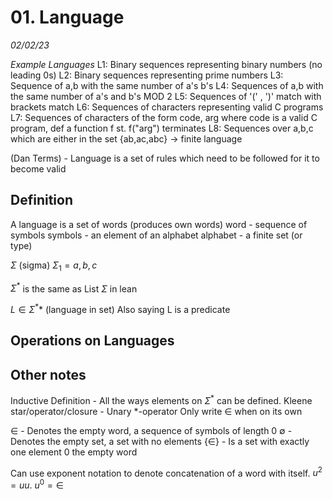 # 01. Language
_02/02/23_


*Example Languages*
L1: Binary sequences representing binary numbers (no leading 0s)
L2: Binary sequences representing prime numbers 
L3: Sequence of a,b with the same number of a's b's
L4: Sequences of a,b with the same number of a's and b's MOD 2
L5: Sequences of '(' , ')' match with brackets match
L6: Sequences of characters representing valid C programs
L7: Sequences of characters of the form code, arg where code is a valid C program, def a function f st. f("arg") terminates 
L8: Sequences over a,b,c which are either in the set {ab,ac,abc} -> finite language

(Dan Terms) - Language is a set of rules which need to be followed for it to become valid

## Definition
A language is a set of words (produces own words)
word - sequence of symbols
symbols - an element of an alphabet
alphabet - a finite set (or type) 

$\Sigma$ (sigma) 
$\Sigma_{1}={a,b,c}$

$\Sigma^*$ is the same as List $\Sigma$ in lean

$L \in \Sigma^**$ (language in set) Also saying L is a predicate

## Operations on Languages




## Other notes
Inductive Definition - All the ways elements on $\Sigma^*$ can be defined.
Kleene star/operator/closure - Unary \*-operator
Only write $\in$ when on its own

$\in$  - Denotes the empty word, a sequence of symbols of length 0
∅ - Denotes the empty set, a set with no elements
{$\in$} - Is a set with exactly one element 0 the empty word

Can use exponent notation to denote concatenation of a word with itself. $u^2 = uu$.
$u^0 = \in$ 